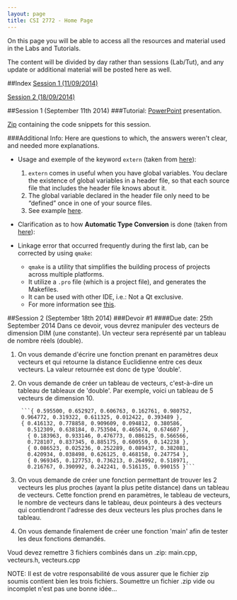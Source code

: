 ```yaml
---
layout: page
title: CSI 2772 - Home Page
---
```


On this page you will be able to access all the resources and material used in the Labs and Tutorials.

The content will be divided by day rather than sessions (Lab/Tut), and any update or additional material will be posted here as well.

##Index
[Session 1 (11/09/2014)](#session1)

[Session 2 (18/09/2014)](#session2)

<a name="session1"></a>
##Session 1 (September 11th 2014)
###Tutorial:
<a href="/public/CSI_2772/Lab_1/CSI2772_Lab_1.pptx">PowerPoint</a> presentation.

<a href="/public/CSI_2772/Lab_1/lab1.zip">Zip</a> containing the code snippets for this session.

###Additional Info:
Here are questions to which, the answers weren't clear, and needed more explanations.

* Usage and exemple of the keyword `extern` (taken from [here](http://stackoverflow.com/a/10422050/1201965)):
  1. `extern` comes in useful when you have global variables. You declare the existence of global variables in a header file, so that each source file that includes the header file knows about it.
  2. The global variable declared in the header file only need to be “defined” once in one of your source files.
  3. See example [here](http://stackoverflow.com/a/10422050/1201965).


* Clarification as to how **Automatic Type Conversion** is done (taken from [here](http://stackoverflow.com/a/5563063/1201965)):
* Linkage error that occurred frequently during the first lab, can be corrected by using `qmake`:
  * `qmake` is a utility that simplifies the building process of projects across multiple platforms.
  * It utilize a `.pro` file (which is a project file), and generates the Makefiles.
  * It can be used with other IDE, i.e.: Not a Qt exclusive.
  * For more information see [this](http://qt-project.org/doc/qt-4.8/qmake-manual.html).

<a name="session2"></a>
##Session 2 (September 18th 2014)
###Devoir #1
####Due date: 25th September 2014
Dans ce devoir, vous devrez manipuler des vecteurs de dimension DIM (une constante). Un vecteur sera représenté par un tableau de nombre réels (double).

1. On vous demande d'écrire une fonction prenant en paramètres deux vecteurs et qui retourne la distance Euclidienne entre ces deux vecteurs. La valeur retournée est donc de type 'double'.

2. On vous demande de créer un tableau de vecteurs, c'est-à-dire un tableau de tableaux de 'double'. Par exemple, voici un tableau de 5 vecteurs de dimension 10.

        ```{ 0.595500, 0.652927, 0.606763, 0.162761, 0.980752,
        0.964772, 0.319322, 0.611325, 0.012422, 0.393489 },
        { 0.416132, 0.778858, 0.909609, 0.094812, 0.380586,
	      0.512309, 0.638184, 0.753504, 0.465674, 0.674607 },
	      { 0.183963, 0.933146, 0.476773, 0.086125, 0.566566,
	      0.728107, 0.837345, 0.885175, 0.600559, 0.142238 },
	      { 0.086523, 0.025236, 0.252289, 0.089437, 0.382081,
	      0.420934, 0.038498, 0.626125, 0.468158, 0.247754 },
	      { 0.969345, 0.127753, 0.736213, 0.264992, 0.518971,
	      0.216767, 0.390992, 0.242241, 0.516135, 0.990155 }```

3. On vous demande de créer une fonction permettant de trouver les 2 vecteurs les plus proches (ayant la plus petite distance) dans un tableau de vecteurs. Cette fonction prend en paramètres, le tableau de vecteurs, le nombre de vecteurs dans le tableau, deux pointeurs à des vecteurs qui contiendront l'adresse des deux vecteurs les plus proches dans le tableau.

4. On vous demande finalement de créer une fonction 'main' afin de tester les deux fonctions demandés.

Voud devez remettre 3 fichiers combinés dans un .zip: main.cpp, vecteurs.h, vecteurs.cpp

NOTE: Il est de votre responsabilité de vous assurer que le fichier zip soumis contient bien les trois fichiers. Soumettre un fichier .zip vide ou incomplet n'est pas une bonne idée...
